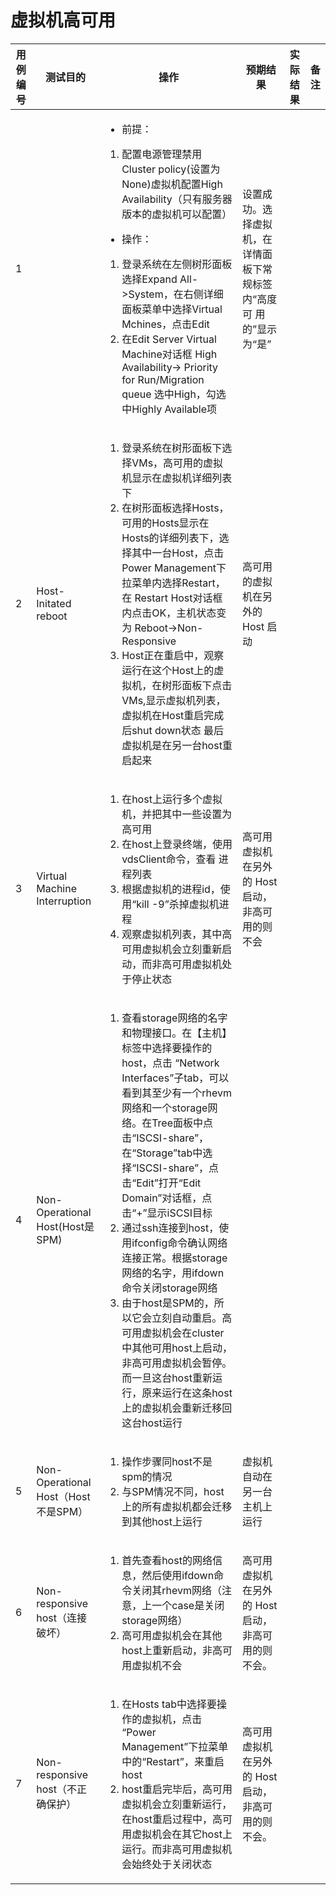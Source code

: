 # 虚拟机高可用

|用例编号|测试目的|操作|预期结果|实际结果|备注|
|--------|--------|----|--------|--------|----|
|1||<ul><li>前提：</li></ul><ol><li>配置电源管理禁用Cluster policy(设置为None)虚拟机配置High Availability（只有服务器版本的虚拟机可以配置）</li></ol><ul><li>操作：</li></ul><ol><li>登录系统在左侧树形面板选择Expand All-\>System，在右侧详细面板菜单中选择Virtual Mchines，点击Edit</li><li>在Edit Server Virtual Machine对话框 High Availability-\> Priority for Run/Migration queue 选中High，勾选中Highly Available项</li></ol>|设置成功。选择虚拟机，在详情面板下常规标签内“高度可 用的”显示为“是”|||
|2|Host-Initated reboot|<ol><li>登录系统在树形面板下选择VMs，高可用的虚拟机显示在虚拟机详细列表下</li><li>在树形面板选择Hosts，可用的Hosts显示在Hosts的详细列表下，选择其中一台Host，点击 Power Management下拉菜单内选择Restart，在 Restart Host对话框内点击OK，主机状态变为 Reboot-\>Non-Responsive</li><li>Host正在重启中，观察运行在这个Host上的虚拟机，在树形面板下点击VMs,显示虚拟机列表，虚拟机在Host重启完成后shut down状态 最后虚拟机是在另一台host重启起来</li></ol>|高可用的虚拟机在另外的 Host 启动|||
|3|Virtual Machine Interruption|<ol><li>在host上运行多个虚拟机，并把其中一些设置为高可用</li><li>在host上登录终端，使用vdsClient命令，查看 进程列表</li><li>根据虚拟机的进程id，使用“kill -9”杀掉虚拟机进程</li><li>观察虚拟机列表，其中高可用虚拟机会立刻重新启动，而非高可用虚拟机处于停止状态</li></ol>|高可用虚拟机在另外的 Host 启动，非高可用的则不会|||
|4|Non-Operational Host(Host是SPM)|<ol><li>查看storage网络的名字和物理接口。在【主机】标签中选择要操作的host，点击 “Network Interfaces”子tab，可以看到其至少有一个rhevm网络和一个storage网络。在Tree面板中点击“ISCSI-share”，在“Storage”tab中选择“ISCSI-share”，点击“Edit”打开“Edit Domain”对话框，点击“+”显示iSCSI目标</li><li>通过ssh连接到host，使用ifconfig命令确认网络连接正常。根据storage网络的名字，用ifdown 命令关闭storage网络</li><li>由于host是SPM的，所以它会立刻自动重启。高可用虚拟机会在cluster中其他可用host上启动，非高可用虚拟机会暂停。而一旦这台host重新运行，原来运行在这条host上的虚拟机会重新迁移回这台host运行</li></ol>||||
|5|Non-Operational Host（Host不是SPM）|<ol><li>操作步骤同host不是spm的情况</li><li>与SPM情况不同，host上的所有虚拟机都会迁移到其他host上运行</li></ol>|虚拟机自动在另一台主机上运行|||
|6|Non-responsive host（连接破坏）|<ol><li>首先查看host的网络信息，然后使用ifdown命令关闭其rhevm网络（注意，上一个case是关闭 storage网络）</li><li>高可用虚拟机会在其他host上重新启动，非高可 用虚拟机不会</li></ol>|高可用虚拟机在另外的 Host 启动，非高可用的则不会。|||
|7|Non-responsive host（不正确保护）|<ol><li>在Hosts tab中选择要操作的虚拟机，点击 “Power Management”下拉菜单中的“Restart”，来重启host</li><li>host重启完毕后，高可用虚拟机会立刻重新运行，在host重启过程中，高可用虚拟机会在其它host上运行。而非高可用虚拟机会始终处于关闭状态</li></ol>|高可用虚拟机在另外的 Host 启动，非高可用的则不会。|||
